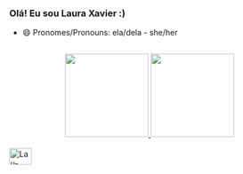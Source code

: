 ### Olá! Eu sou Laura Xavier :)

- 😄 Pronomes/Pronouns: ela/dela - she/her
##

<div align="center">
  <a href="https://github.com/laura-chagas">
  <img height="150em" src="https://github-readme-stats.vercel.app/api?username=laura-chagas&show_icons=true&theme=midnight-purple&include_all_commits=false&count_private=true"/>
  <img height="150em" src="https://github-readme-stats.vercel.app/api/top-langs/?username=laura-chagas&layout=compact&langs_count=7&theme=midnight-purple"/>
</div>
  <div style="display: inline_block"><br>
  <img align="center" alt="Lau-JAVA" height="30" width="40" src="https://cdn.jsdelivr.net/gh/devicons/devicon/icons/java/java-original.svg">
</div>
  
